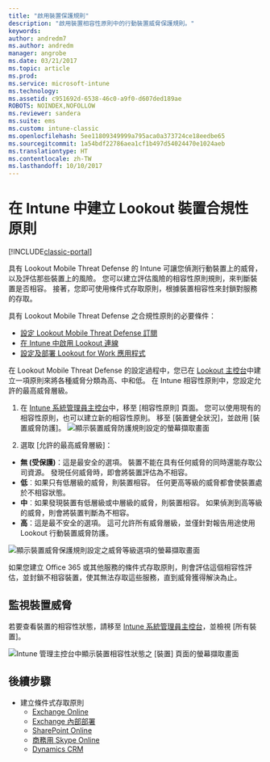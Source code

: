```yaml
---
title: "啟用裝置保護規則"
description: "啟用裝置相容性原則中的行動裝置威脅保護規則。"
keywords: 
author: andredm7
ms.author: andredm
manager: angrobe
ms.date: 03/21/2017
ms.topic: article
ms.prod: 
ms.service: microsoft-intune
ms.technology: 
ms.assetid: c951692d-6538-46c0-a9f0-d607ded189ae
ROBOTS: NOINDEX,NOFOLLOW
ms.reviewer: sandera
ms.suite: ems
ms.custom: intune-classic
ms.openlocfilehash: 5ee11809349999a795aca0a373724ce18eedbe65
ms.sourcegitcommit: 1a54bdf22786aea1cf1b497d54024470e1024aeb
ms.translationtype: HT
ms.contentlocale: zh-TW
ms.lasthandoff: 10/10/2017
---
```

# <a name="create-lookout-device-compliance-policy-in-intune"></a>在 Intune 中建立 Lookout 裝置合規性原則

[!INCLUDE[classic-portal](../includes/classic-portal.md)]

具有 Lookout Mobile Threat Defense 的 Intune 可讓您偵測行動裝置上的威脅，以及評估那些裝置上的風險。 您可以建立評估風險的相容性原則規則，來判斷裝置是否相容。 接著，您即可使用條件式存取原則，根據裝置相容性來封鎖對服務的存取。

具有 Lookout Mobile Threat Defense 之合規性原則的必要條件：

- [設定 Lookout Mobile Threat Defense 訂閱](setup-your-lookout-mtd-subscription.md)
- [在 Intune 中啟用 Lookout 連線](enable-lookout-mtd-connection.md)
- [設定及部署 Lookout for Work 應用程式](configure-deploy-lookout-for-work-app.md)

在 Lookout Mobile Threat Defense 的設定過程中，您已在 [Lookout 主控台](https://aad.lookout.com)中建立一項原則來將各種威脅分類為高、中和低。 在 Intune 相容性原則中，您設定允許的最高威脅層級。

1. 在 [Intune 系統管理員主控台](https://manage.microsoft.com)中，移至 [相容性原則] 頁面。 您可以使用現有的相容性原則，也可以建立新的相容性原則。 移至 [裝置健全狀況]，並啟用 [裝置威脅防護]。
  ![顯示裝置威脅防護規則設定的螢幕擷取畫面 ](../media/mtp/mtp-compliance-policy-rule.png)

2. 選取 [允許的最高威脅層級]：
  * **無 (受保護)**：這是最安全的選項。  裝置不能在具有任何威脅的同時還能存取公司資源。  發現任何威脅時，即會將裝置評估為不相容。  
  * **低**︰如果只有低層級的威脅，則裝置相容。 任何更高等級的威脅都會使裝置處於不相容狀態。
  * **中**︰如果發現裝置有低層級或中層級的威脅，則裝置相容。 如果偵測到高等級的威脅，則會將裝置判斷為不相容。
  * **高**：這是最不安全的選項。 這可允許所有威脅層級，並僅針對報告用途使用 Lookout 行動裝置威脅防護。

![顯示裝置威脅保護規則設定之威脅等級選項的螢幕擷取畫面](../media/mtp/mtp-compliance-policy-setting.png)

如果您建立 Office 365 或其他服務的條件式存取原則，則會評估這個相容性評估，並封鎖不相容裝置，使其無法存取這些服務，直到威脅獲得解決為止。

## <a name="monitor-device-threats"></a>監視裝置威脅
若要查看裝置的相容性狀態，請移至 [Intune 系統管理員主控台](https://manage.microsoft.com)，並檢視 [所有裝置]。

![Intune 管理主控台中顯示裝置相容性狀態之 [裝置] 頁面的螢幕擷取畫面](../media/mtp/mtp-device-status-intune-console.png)

## <a name="next-steps"></a>後續步驟
* 建立條件式存取原則
  * [Exchange Online](restrict-access-to-exchange-online-with-microsoft-intune.md)
  * [Exchange 內部部署](restrict-access-to-exchange-onpremises-with-microsoft-intune.md)
  * [SharePoint Online](restrict-access-to-sharepoint-online-with-microsoft-intune.md)
  * [商務用 Skype Online](restrict-access-to-skype-for-business-online-with-microsoft-intune.md)
  * [Dynamics CRM](restrict-access-to-dynamics-crm-online-with-microsoft-intune.md)
